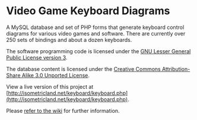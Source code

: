 # Video Game Keyboard Diagrams

A MySQL database and set of PHP forms that generate keyboard control diagrams for various video games and software. There are currently over 250 sets of bindings and about a dozen keyboards.

The software programming code is licensed under the [GNU Lesser General Public License version 3](https://www.gnu.org/licenses/lgpl-3.0.en.html).

The database content is licensed under the [Creative Commons Attribution-Share Alike 3.0 Unported License](https://creativecommons.org/licenses/by-sa/3.0/).

View a live version of this project at [http://isometricland.net/keyboard/keyboard.php](http://isometricland.net/keyboard/keyboard.php).

Please [refer to the wiki](https://github.com/mjhorvath/Video-Game-Keyboard-Diagrams/wiki) for further information.
